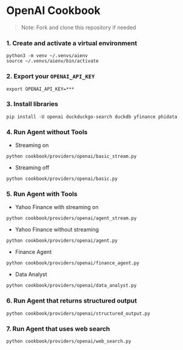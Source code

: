 # OpenAI Cookbook

> Note: Fork and clone this repository if needed

### 1. Create and activate a virtual environment

```shell
python3 -m venv ~/.venvs/aienv
source ~/.venvs/aienv/bin/activate
```

### 2. Export your `OPENAI_API_KEY`

```shell
export OPENAI_API_KEY=***
```

### 3. Install libraries

```shell
pip install -U openai duckduckgo-search duckdb yfinance phidata
```

### 4. Run Agent without Tools

- Streaming on

```shell
python cookbook/providers/openai/basic_stream.py
```

- Streaming off

```shell
python cookbook/providers/openai/basic.py
```

### 5. Run Agent with Tools

- Yahoo Finance with streaming on

```shell
python cookbook/providers/openai/agent_stream.py
```

- Yahoo Finance without streaming

```shell
python cookbook/providers/openai/agent.py
```

- Finance Agent

```shell
python cookbook/providers/openai/finance_agent.py
```

- Data Analyst

```shell
python cookbook/providers/openai/data_analyst.py
```

### 6. Run Agent that returns structured output

```shell
python cookbook/providers/openai/structured_output.py
```

### 7. Run Agent that uses web search

```shell
python cookbook/providers/openai/web_search.py
```
